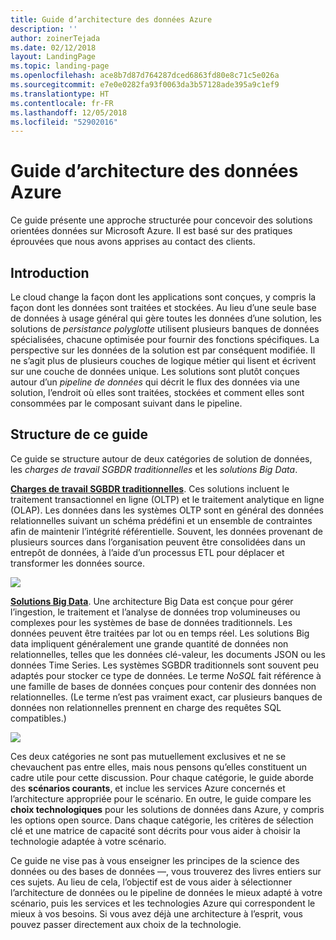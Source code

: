 ```yaml
---
title: Guide d’architecture des données Azure
description: ''
author: zoinerTejada
ms.date: 02/12/2018
layout: LandingPage
ms.topic: landing-page
ms.openlocfilehash: ace8b7d87d764287dced6863fd80e8c71c5e026a
ms.sourcegitcommit: e7e0e0282fa93f0063da3b57128ade395a9c1ef9
ms.translationtype: HT
ms.contentlocale: fr-FR
ms.lasthandoff: 12/05/2018
ms.locfileid: "52902016"
---
```

# <a name="azure-data-architecture-guide"></a>Guide d’architecture des données Azure

Ce guide présente une approche structurée pour concevoir des solutions orientées données sur Microsoft Azure. Il est basé sur des pratiques éprouvées que nous avons apprises au contact des clients.

## <a name="introduction"></a>Introduction

Le cloud change la façon dont les applications sont conçues, y compris la façon dont les données sont traitées et stockées. Au lieu d’une seule base de données à usage général qui gère toutes les données d’une solution, les solutions de _persistance polyglotte_ utilisent plusieurs banques de données spécialisées, chacune optimisée pour fournir des fonctions spécifiques. La perspective sur les données de la solution est par conséquent modifiée. Il ne s’agit plus de plusieurs couches de logique métier qui lisent et écrivent sur une couche de données unique. Les solutions sont plutôt conçues autour d’un *pipeline de données* qui décrit le flux des données via une solution, l’endroit où elles sont traitées, stockées et comment elles sont consommées par le composant suivant dans le pipeline. 

## <a name="how-this-guide-is-structured"></a>Structure de ce guide

Ce guide se structure autour de deux catégories de solution de données, les *charges de travail SGBDR traditionnelles* et les *solutions Big Data*. 

**[Charges de travail SGBDR traditionnelles](./relational-data/index.md)**. Ces solutions incluent le traitement transactionnel en ligne (OLTP) et le traitement analytique en ligne (OLAP). Les données dans les systèmes OLTP sont en général des données relationnelles suivant un schéma prédéfini et un ensemble de contraintes afin de maintenir l’intégrité référentielle. Souvent, les données provenant de plusieurs sources dans l’organisation peuvent être consolidées dans un entrepôt de données, à l’aide d’un processus ETL pour déplacer et transformer les données source.

![](./images/guide-rdbms.svg)

**[Solutions Big Data](./big-data/index.md)**. Une architecture Big Data est conçue pour gérer l’ingestion, le traitement et l’analyse de données trop volumineuses ou complexes pour les systèmes de base de données traditionnels. Les données peuvent être traitées par lot ou en temps réel. Les solutions Big data impliquent généralement une grande quantité de données non relationnelles, telles que les données clé-valeur, les documents JSON ou les données Time Series. Les systèmes SGBDR traditionnels sont souvent peu adaptés pour stocker ce type de données. Le terme *NoSQL* fait référence à une famille de bases de données conçues pour contenir des données non relationnelles. (Le terme n’est pas vraiment exact, car plusieurs banques de données non relationnelles prennent en charge des requêtes SQL compatibles.)

![](./images/guide-big-data.svg)

Ces deux catégories ne sont pas mutuellement exclusives et ne se chevauchent pas entre elles, mais nous pensons qu’elles constituent un cadre utile pour cette discussion. Pour chaque catégorie, le guide aborde des **scénarios courants**, et inclue les services Azure concernés et l’architecture appropriée pour le scénario. En outre, le guide compare les **choix technologiques** pour les solutions de données dans Azure, y compris les options open source. Dans chaque catégorie, les critères de sélection clé et une matrice de capacité sont décrits pour vous aider à choisir la technologie adaptée à votre scénario. 

Ce guide ne vise pas à vous enseigner les principes de la science des données ou des bases de données &mdash;, vous trouverez des livres entiers sur ces sujets. Au lieu de cela, l’objectif est de vous aider à sélectionner l’architecture de données ou le pipeline de données le mieux adapté à votre scénario, puis les services et les technologies Azure qui correspondent le mieux à vos besoins. Si vous avez déjà une architecture à l’esprit, vous pouvez passer directement aux choix de la technologie.
